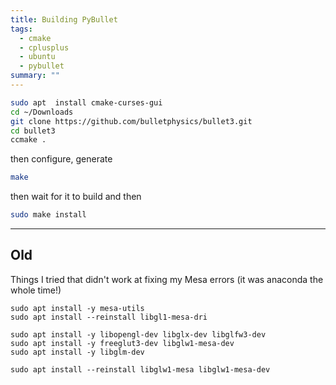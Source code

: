 ```yaml
---
title: Building PyBullet
tags: 
  - cmake
  - cplusplus
  - ubuntu
  - pybullet
summary: ""
---
```



```bash
sudo apt  install cmake-curses-gui 
cd ~/Downloads
git clone https://github.com/bulletphysics/bullet3.git
cd bullet3
ccmake .
```

then configure, generate

```bash
make
```

then wait for it to build and then

```bash
sudo make install
```

-------------

## Old

Things I tried that didn't work at fixing my Mesa errors (it was anaconda the whole time!)

```
sudo apt install -y mesa-utils
sudo apt install --reinstall libgl1-mesa-dri

sudo apt install -y libopengl-dev libglx-dev libglfw3-dev
sudo apt install -y freeglut3-dev libglw1-mesa-dev
sudo apt install -y libglm-dev

sudo apt install --reinstall libglw1-mesa libglw1-mesa-dev 
```
